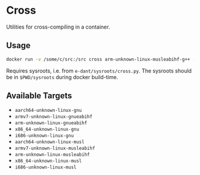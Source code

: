 # Cross

Utilities for cross-compiling in a container.

## Usage

```sh
docker run -v /some/c/src:/src cross arm-unknown-linux-musleabihf-g++ -some -options /src/your/src.cpp -o /src/is-useful-mounted
```

Requires sysroots, i.e. from `e-dant/sysroots/cross.py`.
The sysroots should be in `$PWD/sysroots` during docker build-time.

## Available Targets

- `aarch64-unknown-linux-gnu`
- `armv7-unknown-linux-gnueabihf`
- `arm-unknown-linux-gnueabihf`
- `x86_64-unknown-linux-gnu`
- `i686-unknown-linux-gnu`
- `aarch64-unknown-linux-musl`
- `armv7-unknown-linux-musleabihf`
- `arm-unknown-linux-musleabihf`
- `x86_64-unknown-linux-musl`
- `i686-unknown-linux-musl`

